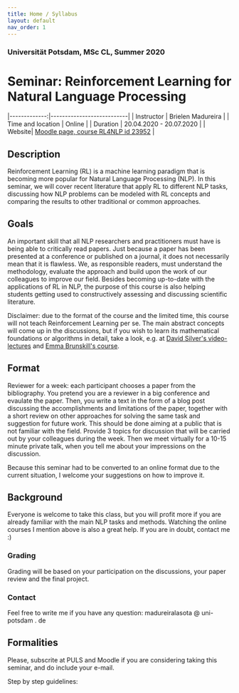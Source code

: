 ```yaml
---
title: Home / Syllabus
layout: default
nav_order: 1
---
```


### Universität Potsdam, MSc CL, Summer 2020
# Seminar: Reinforcement Learning for Natural Language Processing


|-------------:|---------------------------|
| Instructor   | Brielen Madureira         |
| Time and location | Online |
| Duration | 20.04.2020 - 20.07.2020 | 
| Website| [Moodle page, course RL4NLP id 23952](<https://moodle2.uni-potsdam.de/course/view.php?id=23952>) |

## Description
Reinforcement Learning (RL) is a machine learning paradigm that is becoming more popular for Natural Language Processing (NLP). In this seminar, we will cover recent literature that apply RL to different NLP tasks, discussing how NLP problems can be modeled with RL concepts and comparing the results to other traditional or common approaches. 

## Goals
An important skill that all NLP researchers and practitioners must have is being able to critically read papers. Just because a paper has been presented at a conference or published on a journal, it does not necessarily mean that it is flawless. We, as responsible readers, must understand the methodology, evaluate the approach and build upon the work of our colleagues to improve our field. Besides becoming up-to-date with the applications of RL in NLP, the purpose of this course is also helping students getting used to constructively assessing and discussing scientific literature.

Disclaimer: due to the format of the course and the limited time, this course will not teach Reinforcement Learning per se. The main abstract concepts will come up in the discussions, but if you wish to learn its mathematical foundations or algorithms in detail, take a look, e.g. at [David Silver's video-lectures](https://www.davidsilver.uk/teaching/) and [Emma Brunskill's course](https://web.stanford.edu/class/cs234/index.html). 

## Format
Reviewer for a week: each participant chooses a paper from the bibliography. You pretend you are a reviewer in a big conference and evaulate the paper. Then, you write a text in the form of a blog post discussing the accomplishments and limitations of the paper, together with a short review on other approaches for solving the same task and suggestion for future work. This should be done aiming at a public that is not familiar with the field. Provide 3 topics for discussion that will be carried out by your colleagues during the week. Then we meet virtually for a 10-15 minute private talk, when you tell me about your impressions on the discussion.

Because this seminar had to be converted to an online format due to the current situation, I welcome your suggestions on how to improve it. 

## Background 
Everyone is welcome to take this class, but you will profit more if you are already familiar with the main NLP tasks and methods. Watching the online courses I mention above is also a great help. If you are in doubt, contact me :)

### Grading
Grading will be based on your participation on the discussions, your paper review and the final project.

### Contact
Feel free to write me if you have any question: madureiralasota @ uni-potsdam . de


## Formalities
Please, subscrite at PULS and Moodle if you are considering taking this seminar, and do include your e-mail.

Step by step guidelines:
